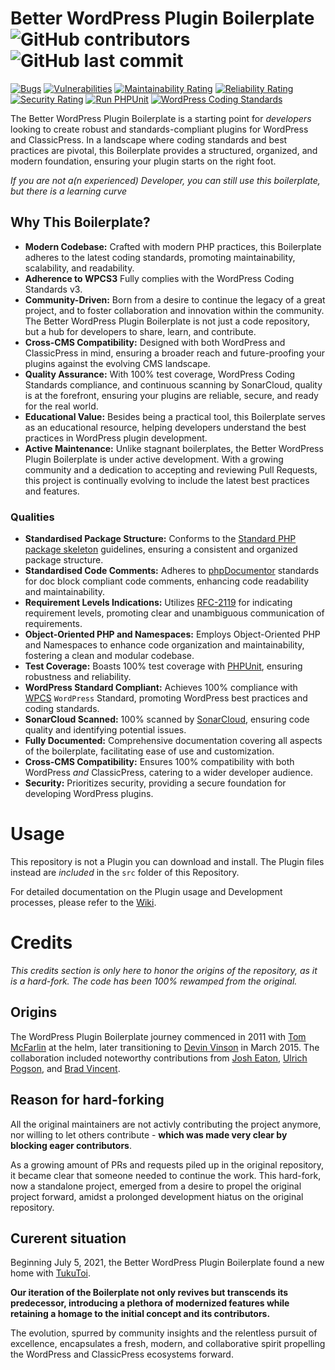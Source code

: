 # Better WordPress Plugin Boilerplate ![GitHub contributors](https://img.shields.io/github/contributors/TukuToi/better-wp-plugin-boilerplate) ![GitHub last commit](https://img.shields.io/github/last-commit/TukuToi/better-wp-plugin-boilerplate)
[![Bugs](https://sonarcloud.io/api/project_badges/measure?project=TukuToi_better-wp-plugin-boilerplate&metric=bugs)](https://sonarcloud.io/dashboard?id=TukuToi_better-wp-plugin-boilerplate) [![Vulnerabilities](https://sonarcloud.io/api/project_badges/measure?project=TukuToi_better-wp-plugin-boilerplate&metric=vulnerabilities)](https://sonarcloud.io/dashboard?id=TukuToi_better-wp-plugin-boilerplate) [![Maintainability Rating](https://sonarcloud.io/api/project_badges/measure?project=TukuToi_better-wp-plugin-boilerplate&metric=sqale_rating)](https://sonarcloud.io/dashboard?id=TukuToi_better-wp-plugin-boilerplate) [![Reliability Rating](https://sonarcloud.io/api/project_badges/measure?project=TukuToi_better-wp-plugin-boilerplate&metric=reliability_rating)](https://sonarcloud.io/dashboard?id=TukuToi_better-wp-plugin-boilerplate) [![Security Rating](https://sonarcloud.io/api/project_badges/measure?project=TukuToi_better-wp-plugin-boilerplate&metric=security_rating)](https://sonarcloud.io/dashboard?id=TukuToi_better-wp-plugin-boilerplate) [![Run PHPUnit](https://github.com/TukuToi/better-wp-plugin-boilerplate/actions/workflows/phpunit.yml/badge.svg)](https://github.com/TukuToi/better-wp-plugin-boilerplate/actions/workflows/phpunit.yml) [![WordPress Coding Standards](https://github.com/TukuToi/better-wp-plugin-boilerplate/actions/workflows/wpcs.yml/badge.svg)](https://github.com/TukuToi/better-wp-plugin-boilerplate/actions/workflows/wpcs.yml)

The Better WordPress Plugin Boilerplate is a starting point for *developers* looking to create robust and standards-compliant plugins for WordPress and ClassicPress. In a landscape where coding standards and best practices are pivotal, this Boilerplate provides a structured, organized, and modern foundation, ensuring your plugin starts on the right foot.

*If you are not a(n experienced) Developer, you can still use this boilerplate, but there is a learning curve*

## Why This Boilerplate?

- **Modern Codebase:** Crafted with modern PHP practices, this Boilerplate adheres to the latest coding standards, promoting maintainability, scalability, and readability.
- **Adherence to WPCS3** Fully complies with the WordPress Coding Standards v3.
- **Community-Driven:** Born from a desire to continue the legacy of a great project, and to foster collaboration and innovation within the community. The Better WordPress Plugin Boilerplate is not just a code repository, but a hub for developers to share, learn, and contribute.
- **Cross-CMS Compatibility:** Designed with both WordPress and ClassicPress in mind, ensuring a broader reach and future-proofing your plugins against the evolving CMS landscape.
- **Quality Assurance:** With 100% test coverage, WordPress Coding Standards compliance, and continuous scanning by SonarCloud, quality is at the forefront, ensuring your plugins are reliable, secure, and ready for the real world.
- **Educational Value:** Besides being a practical tool, this Boilerplate serves as an educational resource, helping developers understand the best practices in WordPress plugin development.
- **Active Maintenance:** Unlike stagnant boilerplates, the Better WordPress Plugin Boilerplate is under active development. With a growing community and a dedication to accepting and reviewing Pull Requests, this project is continually evolving to include the latest best practices and features.

### Qualities

- **Standardised Package Structure:** Conforms to the [Standard PHP package skeleton](https://github.com/php-pds/skeleton) guidelines, ensuring a consistent and organized package structure.
- **Standardised Code Comments:** Adheres to [phpDocumentor](https://docs.phpdoc.org/guide/guides/docblocks.html) standards for doc block compliant code comments, enhancing code readability and maintainability.
- **Requirement Levels Indications:** Utilizes [RFC-2119](https://datatracker.ietf.org/doc/html/rfc2119) for indicating requirement levels, promoting clear and unambiguous communication of requirements.
- **Object-Oriented PHP and Namespaces:** Employs Object-Oriented PHP and Namespaces to enhance code organization and maintainability, fostering a clean and modular codebase.
- **Test Coverage:** Boasts 100% test coverage with [PHPUnit](https://phpunit.de), ensuring robustness and reliability.
- **WordPress Standard Compliant:** Achieves 100% compliance with [WPCS](https://github.com/WordPress/WordPress-Coding-Standards) `WordPress` Standard, promoting WordPress best practices and coding standards.
- **SonarCloud Scanned:** 100% scanned by [SonarCloud](https://sonarcloud.io/projects), ensuring code quality and identifying potential issues.
- **Fully Documented:** Comprehensive documentation covering all aspects of the boilerplate, facilitating ease of use and customization.
- **Cross-CMS Compatibility:** Ensures 100% compatibility with both WordPress _and_ ClassicPress, catering to a wider developer audience.
- **Security:** Prioritizes security, providing a secure foundation for developing WordPress plugins.

# Usage

This repository is not a Plugin you can download and install. The Plugin files instead are _included_ in the `src` folder of this Repository.

For detailed documentation on the Plugin usage and Development processes, please refer to the [Wiki](https://github.com/TukuToi/better-wp-plugin-boilerplate/wiki).

# Credits

*This credits section is only here to honor the origins of the repository, as it is a hard-fork. The code has been 100% rewamped from the original.*

## Origins

The WordPress Plugin Boilerplate journey commenced in 2011 with [Tom McFarlin](https://twitter.com/tommcfarlin/) at the helm, later transitioning to [Devin Vinson](https://github.com/DevinVinson) in March 2015. The collaboration included noteworthy contributions from [Josh Eaton](https://twitter.com/jjeaton), [Ulrich Pogson](https://twitter.com/grapplerulrich), and [Brad Vincent](https://twitter.com/themergency).

## Reason for hard-forking 

All the original maintainers are not activly contributing the project anymore, nor willing to let others contribute - **which was made very clear by blocking eager contributors**.

As a growing amount of PRs and requests piled up in the original repository, it became clear that someone needed to continue the work. This hard-fork, now a standalone project, emerged from a desire to propel the original project forward, amidst a prolonged development hiatus on the original repository.

## Curerent situation

Beginning July 5, 2021, the Better WordPress Plugin Boilerplate found a new home with [TukuToi](https://www.tukutoi.com/).

**Our iteration of the Boilerplate not only revives but transcends its predecessor, introducing a plethora of modernized features while retaining a homage to the initial concept and its contributors.** 

The evolution, spurred by community insights and the relentless pursuit of excellence, encapsulates a fresh, modern, and collaborative spirit propelling the WordPress and ClassicPress ecosystems forward.
